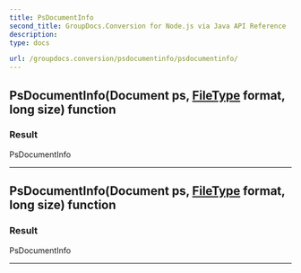 ```yaml
---
title: PsDocumentInfo
second_title: GroupDocs.Conversion for Node.js via Java API Reference
description: 
type: docs

url: /groupdocs.conversion/psdocumentinfo/psdocumentinfo/
---
```


## PsDocumentInfo(Document ps, [FileType](../../filetype) format, long size) function


### Result
PsDocumentInfo


---


## PsDocumentInfo(Document ps, [FileType](../../filetype) format, long size) function


### Result
PsDocumentInfo


---



